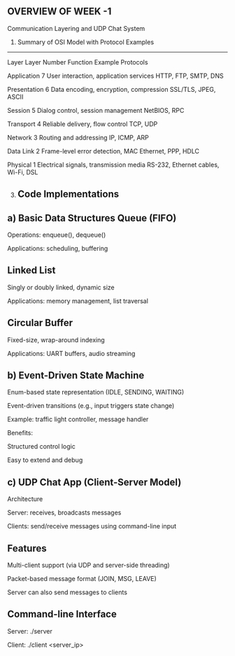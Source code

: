 OVERVIEW OF WEEK -1
--------------------

Communication Layering and UDP Chat System
1. Summary of OSI Model with Protocol Examples
------------------------------------------------

Layer	Layer Number	Function	Example Protocols

Application	7	User interaction, application services	HTTP, FTP, SMTP, DNS

Presentation	6	Data encoding, encryption, compression	SSL/TLS, JPEG, ASCII

Session	5	Dialog control, session management	NetBIOS, RPC

Transport	4	Reliable delivery, flow control	TCP, UDP

Network	3	Routing and addressing	IP, ICMP, ARP

Data Link	2	Frame-level error detection, MAC	Ethernet, PPP, HDLC

Physical	1	Electrical signals, transmission media	RS-232, Ethernet cables, Wi-Fi, DSL

3. Code Implementations
   ---------------------
a) Basic Data Structures
Queue (FIFO)
------------

Operations: enqueue(), dequeue()

Applications: scheduling, buffering

Linked List
-------------

Singly or doubly linked, dynamic size

Applications: memory management, list traversal

Circular Buffer
---------------

Fixed-size, wrap-around indexing

Applications: UART buffers, audio streaming

b) Event-Driven State Machine
--------------------------------
Enum-based state representation (IDLE, SENDING, WAITING)

Event-driven transitions (e.g., input triggers state change)

Example: traffic light controller, message handler

Benefits:

Structured control logic

Easy to extend and debug

c) UDP Chat App (Client-Server Model)
--------------------------------------
Architecture

Server: receives, broadcasts messages

Clients: send/receive messages using command-line input

Features
----------
Multi-client support (via UDP and server-side threading)

Packet-based message format (JOIN, MSG, LEAVE)

Server can also send messages to clients

Command-line Interface
-----------------------
Server:
./server <port>

Client:
./client <server_ip> <port> <username>
